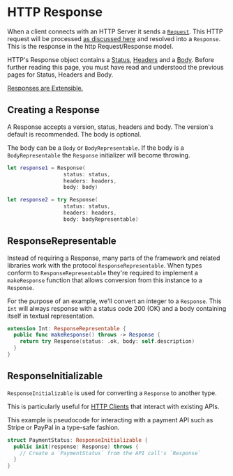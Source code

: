 # HTTP Response

When a client connects with an HTTP Server it sends a [`Request`](request.md). This HTTP request will be processed [as discussed here](../getting-started/http-request-response.md) and resolved into a `Response`. This is the response in the http Request/Response model.

HTTP's Response object contains a [Status](status.md), [Headers](../web/headers.md) and a [Body](body.md). Before further reading this page, you must have read and understood the previous pages for Status, Headers and Body.

[Responses are Extensible.](../core/extend.md)

## Creating a Response

A Response accepts a version, status, headers and body. The version's default is recommended. The body is optional.

The body can be a `Body` or `BodyRepresentable`. If the body is a `BodyRepresentable` the `Response` initializer will become throwing.

```swift
let response1 = Response(
                  status: status,
                  headers: headers,
                  body: body)

let response2 = try Response(
                  status: status,
                  headers: headers,
                  body: bodyRepresentable)
```

## ResponseRepresentable

Instead of requiring a Response, many parts of the framework and related libraries work with the protocol `ResponseRepresentable`. When types conform to `ResponseRepresentable` they're required to implement a `makeResponse` function that allows conversion from this instance to a `Response`.

For the purpose of an example, we'll convert an integer to a `Response`. This `Int` will always response with a status code 200 (OK) and a body containing itself in textual representation.

```swift
extension Int: ResponseRepresentable {
  public func makeResponse() throws -> Response {
    return try Response(status: .ok, body: self.description)
  }
}
```

## ResponseInitializable

`ResponseInitializable` is used for converting a `Response` to another type.

This is particularly useful for [HTTP Clients](client.md) that interact with existing APIs.

This example is pseudocode for interacting with a payment API such as Stripe or PayPal in a type-safe fashion.

```swift
struct PaymentStatus: ResponseInitializable {
  public init(response: Response) throws {
    // Create a `PaymentStatus` from the API call's `Response`
  }
}
```
